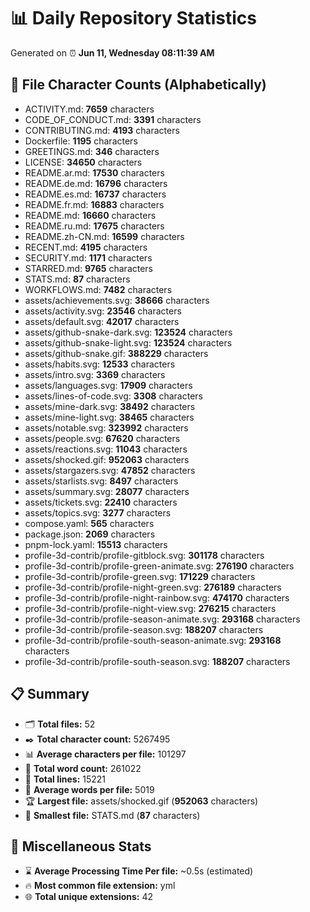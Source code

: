 # 📊 Daily Repository Statistics
Generated on ⏰ **Jun 11, Wednesday 08:11:39 AM**

## 📂 File Character Counts (Alphabetically)
- ACTIVITY.md: **7659** characters
- CODE_OF_CONDUCT.md: **3391** characters
- CONTRIBUTING.md: **4193** characters
- Dockerfile: **1195** characters
- GREETINGS.md: **346** characters
- LICENSE: **34650** characters
- README.ar.md: **17530** characters
- README.de.md: **16796** characters
- README.es.md: **16737** characters
- README.fr.md: **16883** characters
- README.md: **16660** characters
- README.ru.md: **17675** characters
- README.zh-CN.md: **16599** characters
- RECENT.md: **4195** characters
- SECURITY.md: **1171** characters
- STARRED.md: **9765** characters
- STATS.md: **87** characters
- WORKFLOWS.md: **7482** characters
- assets/achievements.svg: **38666** characters
- assets/activity.svg: **23546** characters
- assets/default.svg: **42017** characters
- assets/github-snake-dark.svg: **123524** characters
- assets/github-snake-light.svg: **123524** characters
- assets/github-snake.gif: **388229** characters
- assets/habits.svg: **12533** characters
- assets/intro.svg: **3369** characters
- assets/languages.svg: **17909** characters
- assets/lines-of-code.svg: **3308** characters
- assets/mine-dark.svg: **38492** characters
- assets/mine-light.svg: **38465** characters
- assets/notable.svg: **323992** characters
- assets/people.svg: **67620** characters
- assets/reactions.svg: **11043** characters
- assets/shocked.gif: **952063** characters
- assets/stargazers.svg: **47852** characters
- assets/starlists.svg: **8497** characters
- assets/summary.svg: **28077** characters
- assets/tickets.svg: **22410** characters
- assets/topics.svg: **3277** characters
- compose.yaml: **565** characters
- package.json: **2069** characters
- pnpm-lock.yaml: **15513** characters
- profile-3d-contrib/profile-gitblock.svg: **301178** characters
- profile-3d-contrib/profile-green-animate.svg: **276190** characters
- profile-3d-contrib/profile-green.svg: **171229** characters
- profile-3d-contrib/profile-night-green.svg: **276189** characters
- profile-3d-contrib/profile-night-rainbow.svg: **474170** characters
- profile-3d-contrib/profile-night-view.svg: **276215** characters
- profile-3d-contrib/profile-season-animate.svg: **293168** characters
- profile-3d-contrib/profile-season.svg: **188207** characters
- profile-3d-contrib/profile-south-season-animate.svg: **293168** characters
- profile-3d-contrib/profile-south-season.svg: **188207** characters

## 📋 Summary
- 🗂️ **Total files:** 52
- ✒️ **Total character count:** 5267495
- 📊 **Average characters per file:** 101297
- 📝 **Total word count:** 261022
- 🧾 **Total lines:** 15221
- 📐 **Average words per file:** 5019
- 🏆 **Largest file:** assets/shocked.gif (**952063** characters)
- 🥉 **Smallest file:** STATS.md (**87** characters)

## 🌟 Miscellaneous Stats
- ⌛ **Average Processing Time Per file:** ~0.5s (estimated)
- 🔥 **Most common file extension:** yml
- 🌐 **Total unique extensions:** 42
